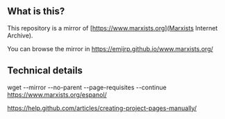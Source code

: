 ## What is this?

This repository is a mirror of [https://www.marxists.org](Marxists Internet Archive).

You can browse the mirror in https://emijrp.github.io/www.marxists.org/

## Technical details

wget --mirror --no-parent --page-requisites --continue https://www.marxists.org/espanol/

https://help.github.com/articles/creating-project-pages-manually/

